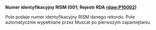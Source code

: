 **Numer identyfikacyjny RISM (001; Rejestr RDA** [**rdaw:P10002**](http://www.rdaregistry.info/Elements/w/#P10002)**)**

Pole podaje numer identyfikacyjny RISM danego rekordu. Pole automatycznie wypełniane przez Muscat po pierwszym zapamiętaniu.